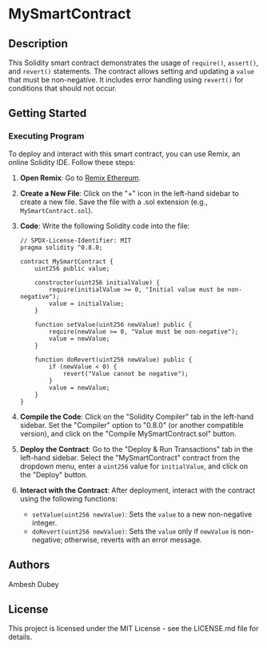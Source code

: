 # MySmartContract

## Description
This Solidity smart contract demonstrates the usage of `require()`, `assert()`, and `revert()` statements. The contract allows setting and updating a `value` that must be non-negative. It includes error handling using `revert()` for conditions that should not occur.

## Getting Started
### Executing Program
To deploy and interact with this smart contract, you can use Remix, an online Solidity IDE. Follow these steps:

1. **Open Remix**: Go to [Remix Ethereum](https://remix.ethereum.org/).

2. **Create a New File**: Click on the "+" icon in the left-hand sidebar to create a new file. Save the file with a .sol extension (e.g., `MySmartContract.sol`).

3. **Code**: Write the following Solidity code into the file:

    ```solidity
    // SPDX-License-Identifier: MIT
    pragma solidity ^0.8.0;

    contract MySmartContract {
        uint256 public value;

        constructor(uint256 initialValue) {
            require(initialValue >= 0, "Initial value must be non-negative");
            value = initialValue;
        }

        function setValue(uint256 newValue) public {
            require(newValue >= 0, "Value must be non-negative");
            value = newValue;
        }

        function doRevert(uint256 newValue) public {
            if (newValue < 0) {
                revert("Value cannot be negative");
            }
            value = newValue;
        }
    }
    ```

4. **Compile the Code**: Click on the "Solidity Compiler" tab in the left-hand sidebar. Set the "Compiler" option to "0.8.0" (or another compatible version), and click on the "Compile MySmartContract.sol" button.

5. **Deploy the Contract**: Go to the "Deploy & Run Transactions" tab in the left-hand sidebar. Select the "MySmartContract" contract from the dropdown menu, enter a `uint256` value for `initialValue`, and click on the "Deploy" button.

6. **Interact with the Contract**: After deployment, interact with the contract using the following functions:
   - `setValue(uint256 newValue)`: Sets the `value` to a new non-negative integer.
   - `doRevert(uint256 newValue)`: Sets the `value` only if `newValue` is non-negative; otherwise, reverts with an error message.

## Authors
Ambesh Dubey

## License
This project is licensed under the MIT License - see the LICENSE.md file for details.
